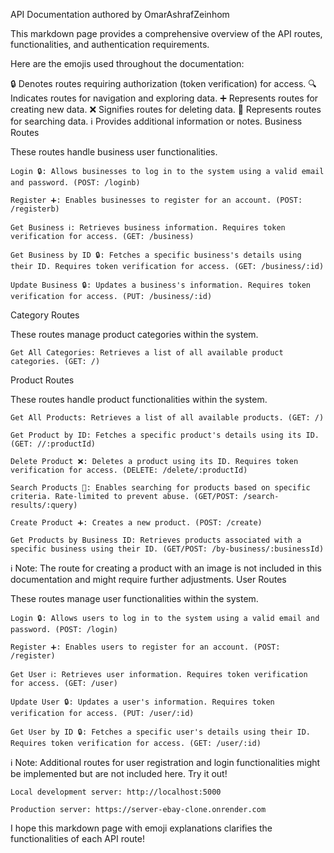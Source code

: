 API Documentation authored by OmarAshrafZeinhom

This markdown page provides a comprehensive overview of the API routes, functionalities, and authentication requirements.

Here are the emojis used throughout the documentation:

🔒 Denotes routes requiring authorization (token verification) for access.
🔍 Indicates routes for navigation and exploring data.
➕ Represents routes for creating new data.
❌ Signifies routes for deleting data.
🔎 Represents routes for searching data.
ℹ️ Provides additional information or notes.
Business Routes

These routes handle business user functionalities.

    Login 🔒: Allows businesses to log in to the system using a valid email and password. (POST: /loginb)

    Register ➕: Enables businesses to register for an account. (POST: /registerb)

    Get Business ℹ️: Retrieves business information. Requires token verification for access. (GET: /business)

    Get Business by ID 🔒: Fetches a specific business's details using their ID. Requires token verification for access. (GET: /business/:id)

    Update Business 🔒: Updates a business's information. Requires token verification for access. (PUT: /business/:id)

Category Routes

These routes manage product categories within the system.

    Get All Categories: Retrieves a list of all available product categories. (GET: /)

Product Routes

These routes handle product functionalities within the system.

    Get All Products: Retrieves a list of all available products. (GET: /)

    Get Product by ID: Fetches a specific product's details using its ID. (GET: //:productId)

    Delete Product ❌: Deletes a product using its ID. Requires token verification for access. (DELETE: /delete/:productId)

    Search Products 🔎: Enables searching for products based on specific criteria. Rate-limited to prevent abuse. (GET/POST: /search-results/:query)

    Create Product ➕: Creates a new product. (POST: /create)

    Get Products by Business ID: Retrieves products associated with a specific business using their ID. (GET/POST: /by-business/:businessId)

ℹ️ Note: The route for creating a product with an image is not included in this documentation and might require further adjustments.
User Routes

These routes manage user functionalities within the system.

    Login 🔒: Allows users to log in to the system using a valid email and password. (POST: /login)

    Register ➕: Enables users to register for an account. (POST: /register)

    Get User ℹ️: Retrieves user information. Requires token verification for access. (GET: /user)

    Update User 🔒: Updates a user's information. Requires token verification for access. (PUT: /user/:id)

    Get User by ID 🔒: Fetches a specific user's details using their ID. Requires token verification for access. (GET: /user/:id)

ℹ️ Note: Additional routes for user registration and login functionalities might be implemented but are not included here.
Try it out!

    Local development server: http://localhost:5000

    Production server: https://server-ebay-clone.onrender.com

I hope this markdown page with emoji explanations clarifies the functionalities of each API route!